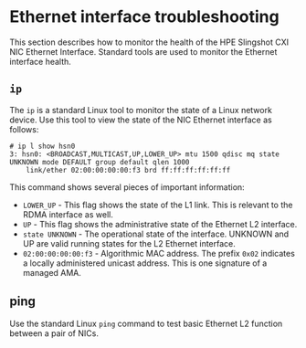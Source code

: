 # Ethernet interface troubleshooting

This section describes how to monitor the health of the HPE Slingshot CXI NIC Ethernet Interface.
Standard tools are used to monitor the Ethernet interface health.

## `ip`

The `ip` is a standard Linux tool to monitor the state of a Linux network device.
Use this tool to view the state of the NIC Ethernet interface as follows:

```screen
# ip l show hsn0
3: hsn0: <BROADCAST,MULTICAST,UP,LOWER_UP> mtu 1500 qdisc mq state UNKNOWN mode DEFAULT group default qlen 1000
    link/ether 02:00:00:00:00:f3 brd ff:ff:ff:ff:ff:ff
```

This command shows several pieces of important information:

- `LOWER_UP` - This flag shows the state of the L1 link. This is relevant to the RDMA interface as well.
- `UP` - This flag shows the administrative state of the Ethernet L2 interface.
- `state UNKNOWN` - The operational state of the interface. UNKNOWN and UP are valid running states for the L2 Ethernet interface.
- `02:00:00:00:00:f3` - Algorithmic MAC address. The prefix `0x02` indicates a locally administered unicast address. This is one signature of a managed AMA.

## ping

Use the standard Linux `ping` command to test basic Ethernet L2 function between a pair of NICs.
